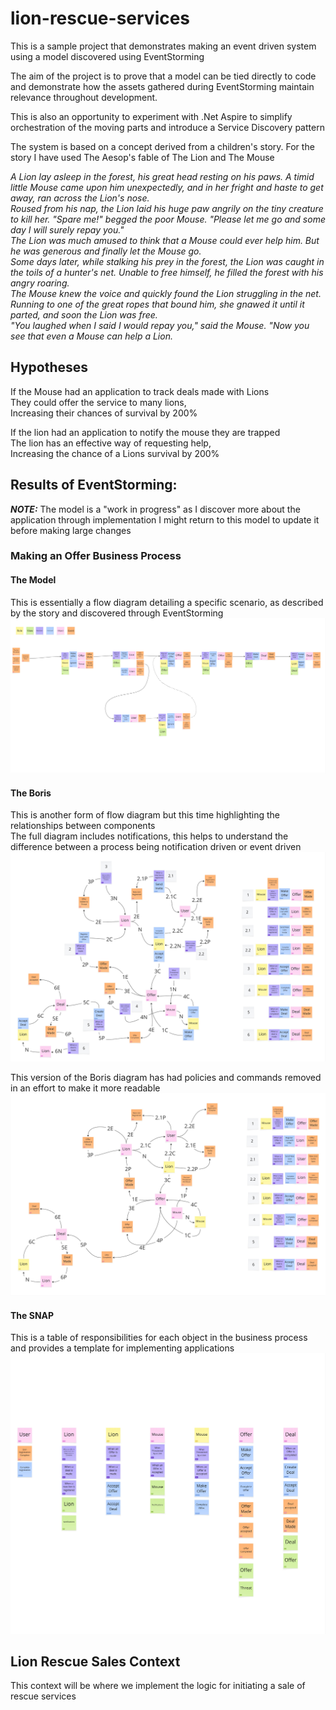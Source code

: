 # lion-rescue-services
This is a sample project that demonstrates making an event driven system using a model discovered using EventStorming

The aim of the project is to prove that a model can be tied directly to code and demonstrate how the assets gathered during EventStorming maintain relevance throughout development.

This is also an opportunity to experiment with .Net Aspire to simplify orchestration of the moving parts and introduce a Service Discovery pattern


The system is based on a concept derived from a children's story. For the story I have used The Aesop's fable of The Lion and The Mouse  

*A Lion lay asleep in the forest, his great head resting on his paws. A timid little Mouse came upon him unexpectedly, and in her fright and haste to get away, ran across the Lion's nose.  
Roused from his nap, the Lion laid his huge paw angrily on the tiny creature to kill her. "Spare me!" begged the poor Mouse. "Please let me go and some day I will surely repay you."   
The Lion was much amused to think that a Mouse could ever help him. But he was generous and finally let the Mouse go.   
Some days later, while stalking his prey in the forest, the Lion was caught in the toils of a hunter's net. Unable to free himself, he filled the forest with his angry roaring.   
The Mouse knew the voice and quickly found the Lion struggling in the net. Running to one of the great ropes that bound him, she gnawed it until it parted, and soon the Lion was free.   
"You laughed when I said I would repay you," said the Mouse. "Now you see that even a Mouse can help a Lion.*   

## Hypotheses
If the Mouse had an application to track deals made with Lions   
They could offer the service to many lions,   
Increasing their chances of survival by 200%  

If the lion had an application to notify the mouse they are trapped   
The lion has an effective way of requesting help,    
Increasing the chance of a Lions survival by 200%    

## Results of EventStorming:
**_NOTE:_** The model is a "work in progress" as I discover more about the application through implementation I might return to this model to update it before making large changes

### Making an Offer Business Process
#### The Model
This is essentially a flow diagram detailing a specific scenario, as described by the story and discovered through EventStorming
![image](MakeAnOffer-Model.jpg)

#### The Boris
This is another form of flow diagram but this time highlighting the relationships between components   
The full diagram includes notifications, this helps to understand the difference between a process being notification driven or event driven
![image](MakeAnOffer-Boris.jpg)

This version of the Boris diagram has had policies and commands removed in an effort to make it more readable
![image](MakeAnOffer-FilteredBoris.jpg)

#### The SNAP
This is a table of responsibilities for each object in the business process and provides a template for implementing applications
![image](MakeAnOffer-SNAP.jpg)

## Lion Rescue Sales Context
This context will be where we implement the logic for initiating a sale of rescue services